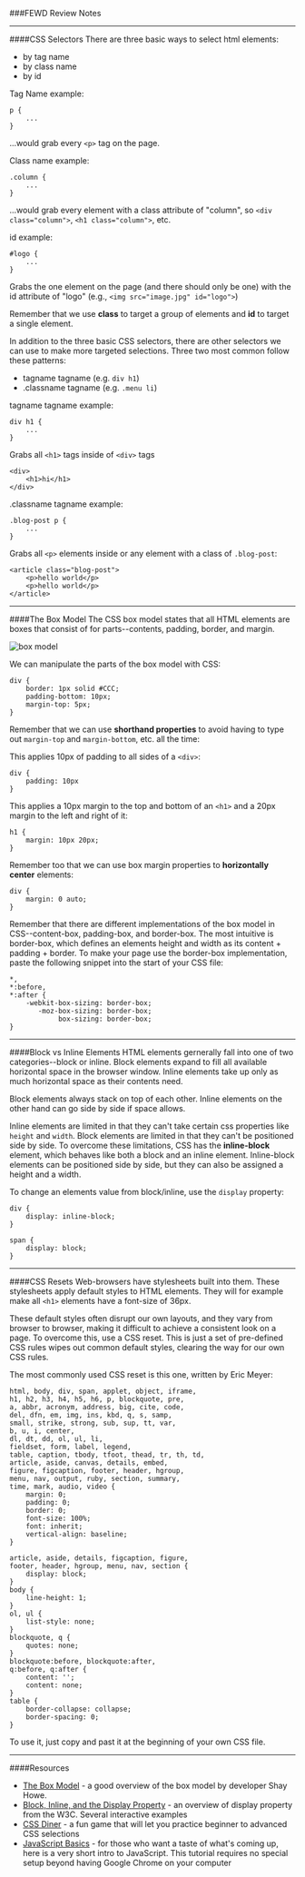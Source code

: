###FEWD Review Notes

---

####CSS Selectors
There are three basic ways to select html elements:

* by tag name
* by class name
* by id

Tag Name example:

	p {
		...
	}
	
...would grab every `<p>` tag on the page.

Class name example:

	.column {
		...
	}
	
...would grab every element with a class attribute of "column", so `<div class="column">`, `<h1 class="column">`, etc.

id example:

	#logo {
		...
	}
	
Grabs the one element on the page (and there should only be one) with the id attribute of "logo" (e.g., `<img src="image.jpg" id="logo">`)

Remember that we use **class** to target a group of elements and **id** to target a single element.

In addition to the three basic CSS selectors, there are other selectors we can use to make more targeted selections. Three two most common follow these patterns:

* tagname tagname (e.g. `div h1`)
* .classname tagname (e.g. `.menu li`)

tagname tagname example:

	div h1 {
		...
	}

Grabs all `<h1>` tags inside of `<div>` tags

	<div>
		<h1>hi</h1>
	</div>

.classname tagname example:

	.blog-post p {
		...
	}
	
Grabs all `<p>` elements inside or any element with a class of `.blog-post`:

	<article class="blog-post">
		<p>hello world</p>
		<p>hello world</p>
	</article>

---

####The Box Model
The CSS box model states that all HTML elements are boxes that consist of for parts--contents, padding, border, and margin.

![box model](../../../img/unit_1/box-model.png)

We can manipulate the parts of the box model with CSS:


	div {
		border: 1px solid #CCC;
		padding-bottom: 10px;
		margin-top: 5px;
	}

Remember that we can use **shorthand properties** to avoid having to type out `margin-top` and `margin-bottom`, etc. all the time:

This applies 10px of padding to all sides of  a `<div>`:

	div {
		padding: 10px
	}

This applies a 10px margin to the top and bottom of an `<h1>` and a 20px margin to the left and right of it:

	h1 {
		margin: 10px 20px;
	}
	
Remember too that we can use box margin properties to **horizontally center** elements:

	div {
		margin: 0 auto;
	}
	
Remember that there are different implementations of the box model in CSS--content-box, padding-box, and border-box. The most intuitive is border-box, which defines an elements height and width as its content + padding + border. To make your page use the border-box implementation, paste the following snippet into the start of your CSS file:	

	*,
	*:before,
	*:after {
		-webkit-box-sizing: border-box;
		   -moz-box-sizing: border-box;
			    box-sizing: border-box;
	}


---

####Block vs Inline Elements
HTML elements gernerally fall into one of two categories--block or inline. Block elements expand to fill all available horizontal space in the browser window. Inline elements take up only as much horizontal space as their contents need.

Block elements always stack on top of each other. Inline elements on the other hand can go side by side if space allows.

Inline elements are limited in that they can't take certain css properties like `height` and `width`. Block elements are limited in that they can't be positioned side by side. To overcome these limitations, CSS has the **inline-block** element, which behaves like both a block and an inline element. Inline-block elements can be positioned side by side, but they can also be assigned a height and a width.

To change an elements value from block/inline, use the `display` property:

	div {
		display: inline-block;
	}
	
	span {
		display: block;
	}
	
---

####CSS Resets
Web-browsers have stylesheets built into them. These stylesheets apply default styles to HTML elements. They will for example make all `<h1>` elements have a font-size of 36px.

These default styles often disrupt our own layouts, and they vary from browser to browser, making it difficult to achieve a consistent look on a page. To overcome this, use a CSS reset. This is just a set of pre-defined CSS rules wipes out common default styles, clearing the way for our own CSS rules.

The most commonly used CSS reset is this one, written by Eric Meyer:

	
	html, body, div, span, applet, object, iframe,
	h1, h2, h3, h4, h5, h6, p, blockquote, pre,
	a, abbr, acronym, address, big, cite, code,
	del, dfn, em, img, ins, kbd, q, s, samp,
	small, strike, strong, sub, sup, tt, var,
	b, u, i, center,
	dl, dt, dd, ol, ul, li,
	fieldset, form, label, legend,
	table, caption, tbody, tfoot, thead, tr, th, td,
	article, aside, canvas, details, embed, 
	figure, figcaption, footer, header, hgroup, 
	menu, nav, output, ruby, section, summary,
	time, mark, audio, video {
		margin: 0;
		padding: 0;
		border: 0;
		font-size: 100%;
		font: inherit;
		vertical-align: baseline;
	}
	
	article, aside, details, figcaption, figure, 
	footer, header, hgroup, menu, nav, section {
		display: block;
	}
	body {
		line-height: 1;
	}
	ol, ul {
		list-style: none;
	}
	blockquote, q {
		quotes: none;
	}
	blockquote:before, blockquote:after,
	q:before, q:after {
		content: '';
		content: none;
	}
	table {
		border-collapse: collapse;
		border-spacing: 0;
	}

To use it, just copy and past it at the beginning of your own CSS file.

---

####Resources
* [The Box Model](http://learn.shayhowe.com/html-css/opening-the-box-model/) - a good overview of the box model by developer Shay Howe. 
* [Block, Inline, and the Display Property](http://www.w3schools.com/css/css_display_visibility.asp) - an overview of display property from the W3C. Several interactive examples
* [CSS Diner](http://flukeout.github.io/) - a fun game that will let you practice beginner to advanced CSS selections
* [JavaScript Basics](http://jsforcats.com/) - for those who want a taste of what's coming up, here is a very short intro to JavaScript. This tutorial requires no special setup beyond having Google Chrome on your computer 
